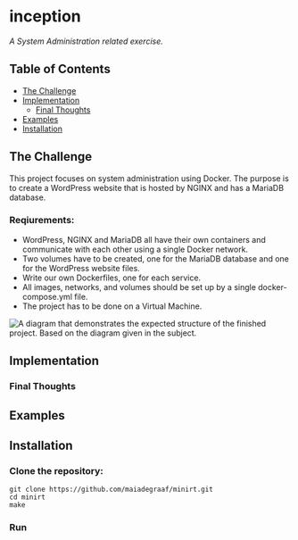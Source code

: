 # inception

*A System Administration related exercise.*

## Table of Contents
- [The Challenge](#the-challenge)
- [Implementation](#implementation)
    - [Final Thoughts](#final-thoughts)
- [Examples](#examples)
- [Installation](#installation)

## The Challenge
This project focuses on system administration using Docker.  The purpose is to create a WordPress website that is hosted by NGINX and has a MariaDB database. 

### Reqiurements:
- WordPress, NGINX and MariaDB all have their own containers and communicate with each other using a single Docker network. 
- Two volumes have to be created, one for the MariaDB database and one for the WordPress website files. 
- Write our own Dockerfiles, one for each service.
- All images, networks, and volumes should be set up by a single docker-compose.yml file.
- The project has to be done on a Virtual Machine.

![A diagram that demonstrates the expected structure of the finished project.  Based on the diagram given in the subject.](/Users/maiadegraaf/CLionProjects/inception/imgs/inception_diagram.001.png "Diagram of Structure")

## Implementation



### Final Thoughts

## Examples

## Installation
### Clone the repository:
``` 
git clone https://github.com/maiadegraaf/minirt.git
cd minirt
make
```

### Run
